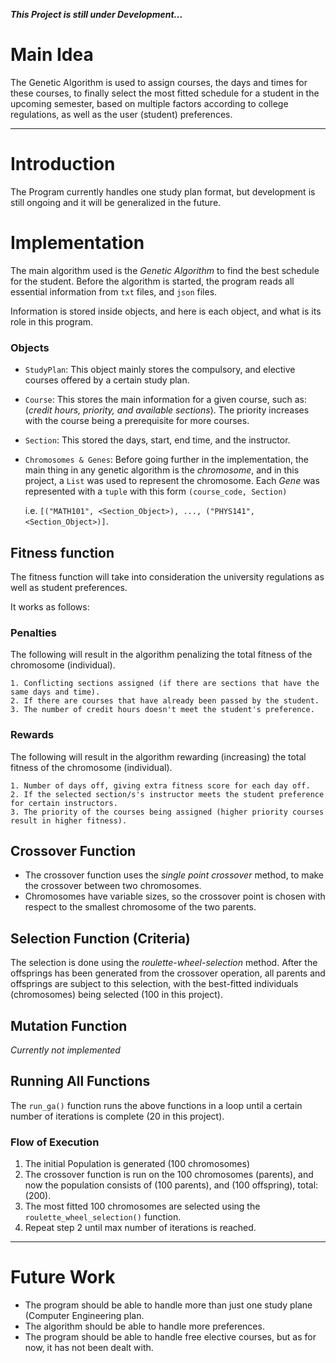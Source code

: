 ***This Project is still under Development...***

# Main Idea
The Genetic Algorithm is used to assign courses, the days and times for these courses, to finally select the most fitted schedule for a student in the upcoming semester, based on multiple factors according to college regulations, as well as the user (student) preferences.

---
# Introduction
The Program currently handles one study plan format, but development is still ongoing and it will be generalized in the future.


# Implementation
The main algorithm used is the *Genetic Algorithm* to find the best schedule for the student.
Before the algorithm is started, the program reads all essential information from `txt` files, and `json` files.

Information is stored inside objects, and here is each object, and what is its role in this program.

### Objects
* `StudyPlan`: This object mainly stores the compulsory, and elective courses offered by a certain study plan.
* `Course`: This stores the main information for a given course, such as: (*credit hours, priority, and available sections*). The priority increases with the course being a prerequisite for more courses.
* `Section`: This stored the days, start, end time, and the instructor.
* `Chromosomes & Genes`: Before going further in the implementation, the main thing in any genetic algorithm is the *chromosome*, and in this project, a `List` was used to represent the chromosome. Each *Gene* was represented with a `tuple` with this form `(course_code, Section)`

    i.e. `[("MATH101", <Section_Object>), ..., ("PHYS141", <Section_Object>)]`.


## Fitness function
The fitness function will take into consideration the university regulations as well as student preferences.

It works as follows:
### Penalties
The following will result in the algorithm penalizing the total fitness of the chromosome (individual).

    1. Conflicting sections assigned (if there are sections that have the same days and time).
    2. If there are courses that have already been passed by the student.
    3. The number of credit hours doesn't meet the student's preference.

### Rewards
The following will result in the algorithm rewarding (increasing) the total fitness of the chromosome (individual).

    1. Number of days off, giving extra fitness score for each day off.
    2. If the selected section/s's instructor meets the student preference for certain instructors.
    3. The priority of the courses being assigned (higher priority courses result in higher fitness).

## Crossover Function
* The crossover function uses the *single point crossover* method, to make the crossover between two chromosomes.
* Chromosomes have variable sizes, so the crossover point is chosen with respect to the smallest chromosome of the two parents.

## Selection Function (Criteria)
The selection is done using the *roulette-wheel-selection* method. After the offsprings has been generated from the crossover operation, all parents and offsprings are subject to this selection, with the best-fitted individuals (chromosomes) being selected (100 in this project).

## Mutation Function
*Currently not implemented*

## Running All Functions
The `run_ga()` function runs the above functions in a loop until a certain number of iterations is complete (20 in this project).

### Flow of Execution

1. The initial Population is generated (100 chromosomes)
2. The crossover function is run on the 100 chromosomes (parents), and now the population consists of (100 parents), and (100 offspring), total: (200).
3. The most fitted 100 chromosomes are selected using the `roulette_wheel_selection()` function.
4. Repeat step 2 until max number of iterations is reached.

---
# Future Work
- The program should be able to handle more than just one study plane (Computer Engineering plan.
- The algorithm should be able to handle more preferences.
- The program should be able to handle free elective courses, but as for now, it has not been dealt with.
